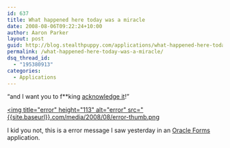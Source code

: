 ```yaml
---
id: 637
title: What happened here today was a miracle
date: 2008-08-06T09:22:24+10:00
author: Aaron Parker
layout: post
guid: http://blog.stealthpuppy.com/applications/what-happened-here-today-was-a-miracle
permalink: /what-happened-here-today-was-a-miracle/
dsq_thread_id:
  - "195380913"
categories:
  - Applications
---
```

“and I want you to f**king [acknowledge it](http://en.wikiquote.org/wiki/Pulp_Fiction#Jules_Winnfield)!”

[<img title="error" height="113" alt="error" src="{{site.baseurl}}.com/media/2008/08/error-thumb.png]({{site.baseurl}}/media/2008/08/error.png) 

I kid you not, this is a error message I saw yesterday in an [Oracle Forms](http://www.oracle.com/technology/products/forms/index.html) application.